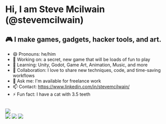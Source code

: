 # Hi, I am Steve Mcilwain (@stevemcilwain)
## 🎮 I make games, gadgets, hacker tools, and art.

- 😄 Pronouns: he/him
- 🔭 Working on: a secret, new game that will be loads of fun to play
- 🌱 Learning: Unity, Godot, Game Art, Animation, Music, and more
- 👯 Collaboration: I love to share new techniques, code, and time-saving workflows
- 💬 Ask me: I'm available for freelance work
- 📫 Contact: https://www.linkedin.com/in/stevemcilwain/
- ⚡ Fun fact: I have a cat with 3.5 teeth

<br>

<img align="center" src="https://github-readme-stats.vercel.app/api?username=stevemcilwain&&show_icons=true&theme=tokyonight">

<br>

<image src="https://img.shields.io/badge/Language-C%23-blue">
<image src="https://img.shields.io/badge/Language-C%2B%2B-red">
<image src="https://img.shields.io/badge/Language-Python-yellow">

